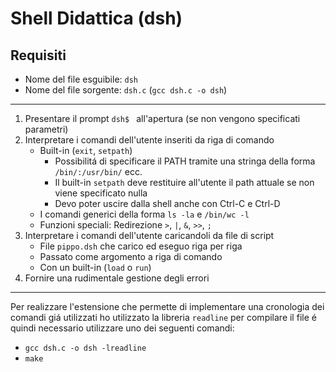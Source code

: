 # Shell Didattica (dsh)

## Requisiti

- Nome del file esguibile: `dsh`
- Nome del file sorgente: `dsh.c` (`gcc dsh.c -o dsh`)

---

1. Presentare il prompt `dsh$ ` all'apertura (se non vengono specificati parametri)
2. Interpretare i comandi dell'utente inseriti da riga di comando
   - Built-in (`exit`, `setpath`)
     - Possibilitá di specificare il PATH tramite una stringa della forma `/bin/:/usr/bin/` ecc.
     - Il built-in `setpath` deve restituire all'utente il path attuale se non viene specificato nulla
     - Devo poter uscire dalla shell anche con Ctrl-C e Ctrl-D
   - I comandi generici della forma `ls -la` e `/bin/wc -l`
   - Funzioni speciali: Redirezione `>`, `|`, `&`, `>>`, `;`
3. Interpretare i comandi dell'utente caricandoli da file di script
   - File `pippo.dsh` che carico ed eseguo riga per riga
   - Passato come argomento a riga di comando
   - Con un built-in (`load` o `run`)
4. Fornire una rudimentale gestione degli errori

---

Per realizzare l'estensione che permette di implementare una cronologia dei comandi giá utilizzati ho
utilizzato la libreria `readline` per compilare il file é quindi necessario utilizzare uno dei seguenti
comandi:

- `gcc dsh.c -o dsh -lreadline`
- `make`
